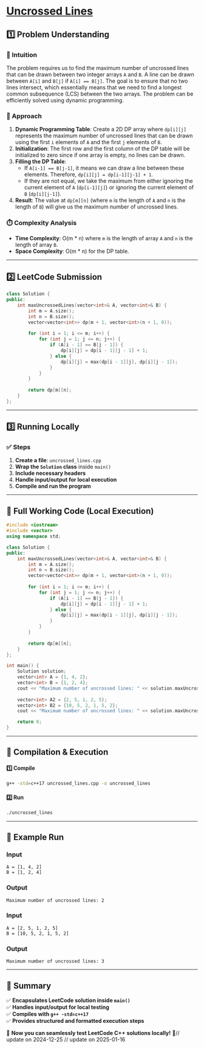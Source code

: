 # **[Uncrossed Lines](https://leetcode.com/problems/uncrossed-lines/description/)**  

## **1️⃣ Problem Understanding**  
### **📌 Intuition**  
The problem requires us to find the maximum number of uncrossed lines that can be drawn between two integer arrays `A` and `B`. A line can be drawn between `A[i]` and `B[j]` if `A[i] == B[j]`. The goal is to ensure that no two lines intersect, which essentially means that we need to find a longest common subsequence (LCS) between the two arrays. The problem can be efficiently solved using dynamic programming.

### **🚀 Approach**  
1. **Dynamic Programming Table**: Create a 2D DP array where `dp[i][j]` represents the maximum number of uncrossed lines that can be drawn using the first `i` elements of `A` and the first `j` elements of `B`.
2. **Initialization**: The first row and the first column of the DP table will be initialized to zero since if one array is empty, no lines can be drawn.
3. **Filling the DP Table**:
   - If `A[i-1] == B[j-1]`, it means we can draw a line between these elements. Therefore, `dp[i][j] = dp[i-1][j-1] + 1`.
   - If they are not equal, we take the maximum from either ignoring the current element of `A` (`dp[i-1][j]`) or ignoring the current element of `B` (`dp[i][j-1]`).
4. **Result**: The value at `dp[m][n]` (where `m` is the length of `A` and `n` is the length of `B`) will give us the maximum number of uncrossed lines.

### **⏱️ Complexity Analysis**  
- **Time Complexity**: O(m * n) where `m` is the length of array `A` and `n` is the length of array `B`.
- **Space Complexity**: O(m * n) for the DP table.

---  

## **2️⃣ LeetCode Submission**  
```cpp
class Solution {
public:
    int maxUncrossedLines(vector<int>& A, vector<int>& B) {
        int m = A.size();
        int n = B.size();
        vector<vector<int>> dp(m + 1, vector<int>(n + 1, 0));
        
        for (int i = 1; i <= m; i++) {
            for (int j = 1; j <= n; j++) {
                if (A[i - 1] == B[j - 1]) {
                    dp[i][j] = dp[i - 1][j - 1] + 1;
                } else {
                    dp[i][j] = max(dp[i - 1][j], dp[i][j - 1]);
                }
            }
        }
        
        return dp[m][n];
    }
};  
```  

---  

## **3️⃣ Running Locally**  
### **✅ Steps**  
1. **Create a file**: `uncrossed_lines.cpp`  
2. **Wrap the `Solution` class** inside `main()`  
3. **Include necessary headers**  
4. **Handle input/output for local execution**  
5. **Compile and run the program**  

---  

## **📝 Full Working Code (Local Execution)**  
```cpp
#include <iostream>
#include <vector>
using namespace std;

class Solution {
public:
    int maxUncrossedLines(vector<int>& A, vector<int>& B) {
        int m = A.size();
        int n = B.size();
        vector<vector<int>> dp(m + 1, vector<int>(n + 1, 0));
        
        for (int i = 1; i <= m; i++) {
            for (int j = 1; j <= n; j++) {
                if (A[i - 1] == B[j - 1]) {
                    dp[i][j] = dp[i - 1][j - 1] + 1;
                } else {
                    dp[i][j] = max(dp[i - 1][j], dp[i][j - 1]);
                }
            }
        }
        
        return dp[m][n];
    }
};

int main() {
    Solution solution;
    vector<int> A = {1, 4, 2};
    vector<int> B = {1, 2, 4};
    cout << "Maximum number of uncrossed lines: " << solution.maxUncrossedLines(A, B) << endl;
    
    vector<int> A2 = {2, 5, 1, 2, 5};
    vector<int> B2 = {10, 5, 2, 1, 5, 2};
    cout << "Maximum number of uncrossed lines: " << solution.maxUncrossedLines(A2, B2) << endl;

    return 0;
}  
```  

---  

## **🔧 Compilation & Execution**  
#### **1️⃣ Compile**  
```bash
g++ -std=c++17 uncrossed_lines.cpp -o uncrossed_lines
```  

#### **2️⃣ Run**  
```bash
./uncrossed_lines
```  

---  

## **🎯 Example Run**  
### **Input**  
```
A = [1, 4, 2]
B = [1, 2, 4]
```  
### **Output**  
```
Maximum number of uncrossed lines: 2
```  

### **Input**  
```
A = [2, 5, 1, 2, 5]
B = [10, 5, 2, 1, 5, 2]
```  
### **Output**  
```
Maximum number of uncrossed lines: 3
```  

---  

## **📌 Summary**  
✅ **Encapsulates LeetCode solution inside `main()`**  
✅ **Handles input/output for local testing**  
✅ **Compiles with `g++ -std=c++17`**  
✅ **Provides structured and formatted execution steps**  

🚀 **Now you can seamlessly test LeetCode C++ solutions locally!** 🚀// update on 2024-12-25
// update on 2025-01-16
